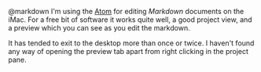 @markdown
I'm using the
[Atom](https://atom.io/) for editing *Markdown* documents
on the iMac. For a free bit of software it works quite well,
a good project view, and a preview which you can see as
you edit the markdown.

It has tended to exit to the desktop more than once or twice.
I haven't found any way of opening the preview tab apart
from right clicking in the project pane.

